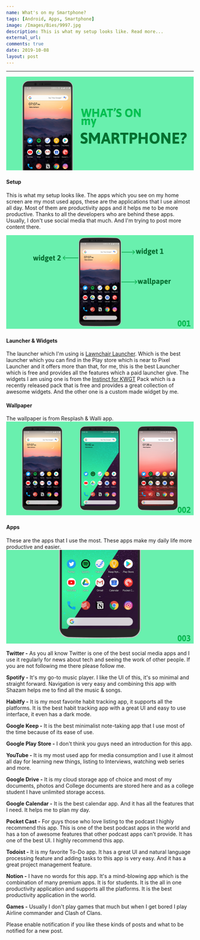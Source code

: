 ```yaml
---
name: What's on my Smartphone?
tags: [Android, Apps, Smartphone]
image: /Images/Bies/9997.jpg
description: This is what my setup looks like. Read more...
external_url:
comments: true
date: 2019-10-08
layout: post
---
```


---
![alt text](/Images/Bies/9997.jpg "1")
#### **Setup**
This is what my setup looks like. The apps which you see on my home screen are my most used apps, these are the applications that I use almost all day. Most of them are productivity apps and it helps me to be more productive. Thanks to all the developers who are behind these apps. Usually, I don't use social media that much. And I'm trying to post more content there.

![alt text](/Images/Bies/9997-001.jpg "2")
#### **Launcher & Widgets**
The launcher which I'm using is [Lawnchair Launcher](https://play.google.com/store/apps/details?id=ch.deletescape.lawnchair.plah). Which is the best launcher which you can find in the Play store which is near to Pixel Launcher and it offers more than that, for me, this is the best Launcher which is free and provides all the features which a paid launcher give.
The widgets I am using one is from the [Instinct for KWGT](https://play.google.com/store/apps/details?id=instinctkwgt.kustom.pack) Pack which is a recently released pack that is free and provides a great collection of awesome widgets. And the other one is a custom made widget by me.

#### **Wallpaper**
The wallpaper is from Resplash & Walli app.
![alt text](/Images/Bies/9997-002.jpg "3")

#### **Apps**
These are the apps that I use the most. These apps make my daily life more productive and easier.
![alt text](/Images/Bies/9997-003.jpg "4")

**Twitter -** As you all know Twitter is one of the best social media apps and I use it regularly for news about tech and seeing the work of other people. If you are not following me there please follow me.

**Spotify -** It's my go-to music player. I like the UI of this, it's so minimal and straight forward. Navigation is very easy and combining this app with Shazam helps me to find all the music & songs.

**Habitfy -** It is my most favorite habit tracking app, it supports all the platforms. It is the best habit tracking app with a great UI and easy to use interface, it even has a dark mode.

**Google Keep -** It is the best minimalist note-taking app that I use most of the time because of its ease of use. 

**Google Play Store -** I don't think you guys need an introduction for this app.

**YouTube -** It is my most used app for media consumption and I use it almost all day for learning new things, listing to Interviews, watching web series and more.

**Google Drive -** It is my cloud storage app of choice and most of my documents, photos and College documents are stored here and as a college student I have unlimited storage access.

**Google Calendar -** It is the best calendar app. And it has all the features that I need. It helps me to plan my day.

**Pocket Cast -** For guys those who love listing to the podcast I highly recommend this app. This is one of the best podcast apps in the world and has a ton of awesome features that other podcast apps can't provide. It has one of the best UI. I highly recommend this app.

**Todoist -** It is my favorite To-Do app. It has a great UI and natural language processing feature and adding tasks to this app is very easy. And it has a great project management feature.

**Notion -** I have no words for this app. It's a mind-blowing app which is the combination of many premium apps. It is for students. It is the all in one productivity application and supports all the platforms. It is the best productivity application in the world.

**Games -** Usually I don't play games that much but when I get bored I play Airline commander and Clash of Clans.

Please enable notification if you like these kinds of posts and what to be notified for a new post.